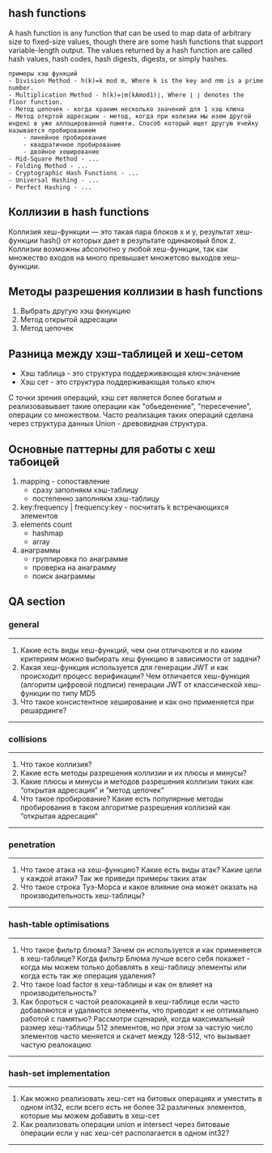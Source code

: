 ## hash functions
A hash function is any function that can be used to map data of arbitrary size to fixed-size values, though there are some hash functions that support variable-length output. The values returned by a hash function are called hash values, hash codes, hash digests, digests, or simply hashes.

```
примеры хэш функций
- Division Method - h(k)=k mod m, Where k is the key and 𝑚m is a prime number.
- Multiplication Method - h(k)=⌊m(kAmod1)⌋, Where ⌊ ⌋ denotes the floor function.
- Метод цепочек - когда храним несколько значений для 1 хэш ключа
- Метод откртой адресации - метод, когда при колизии мы изем другой индекс в уже аллоцированной памяти. Способ который ищет другую ячейку называется пробированием
    - линейное пробирование
    - квадратичное пробирование
    - двойное хеширование
- Mid-Square Method - ...
- Folding Method - ...
- Cryptographic Hash Functions - ...
- Universal Hashing - ...
- Perfect Hashing - ...
```

## Коллизии в hash functions
Коллизия хеш-функции — это такая пара блоков x и y, результат хеш-функции hash() от которых дает в результате одинаковый блок z. Коллизии возможны абсолютно у любой хеш-функции, так как множество входов на много превышает множетсво выходов хеш-функции.


## Методы разрешения коллизии в hash functions
1. Выбрать другую хэш фкнукцию
2. Метод открытой адресации
3. Метод цепочек

## Разница между хэш-таблицей и хеш-сетом
- Хэш таблица - это структура поддерживающая ключ:значение 
- Хэш сет - это структура поддерживающая только ключ

С точки зрения операций, хэш сет является более богатым и реализовавывает такие операции как "обьеденение", "пересечение", операции со множеством. Часто реализация таких операций сделана через структура данных Union - древовидная структура.

## Основные паттерны для работы с хеш табоицей
1. mapping - сопоставление
    - сразу заполнякм хэш-таблицу
    - постепенно заполнякм хэш-таблицу
2. key:frequency | frequency:key - посчитать k встречающихся элементов
3. elements count
    - hashmap
    - array
4. анаграммы
    - группировка по анаграмме
    - проверка на анаграмму
    - поиск анаграммы


## QA section
### general
-------------------------------------------------------------------------------------------------------
1. Какие есть виды хеш-функций, чем они отличаются и по каким критериям можно выбирать хеш функцию в зависимости от задачи?
2. Какая хеш-функция используется для генерации JWT и как происходит процесс верификации? Чем отличается хеш-функция (алгоритм цифровой подписи) генерации JWT от классической хеш-функции по типу MD5
3. Что такое консистентное хеширование и как оно применяется при решардинге?
-------------------------------------------------------------------------------------------------------

### collisions
-------------------------------------------------------------------------------------------------------
1. Что такое коллизия?
2. Какие есть методы разрешения коллизии и их плюсы и минусы?
3. Какие плюсы и минусы и методов разрешения коллизии таких как “открытая адресация“ и “метод цепочек“
4. Что такое пробирование? Какие есть популярные методы пробирования в таком алгоритме разрешения коллизий как “открытая адресация“
-------------------------------------------------------------------------------------------------------

### penetration
-------------------------------------------------------------------------------------------------------
1. Что такое атака на хеш-функцию? Какие есть виды атак? Какие цели у каждой атаки? Так же приведи примеры таких атак
2. Что такое строка Туэ-Морса и какое влияние она может оказать на производительность хеш-таблицы?
-------------------------------------------------------------------------------------------------------

### hash-table optimisations
-------------------------------------------------------------------------------------------------------
1. Что такое фильтр блюма? Зачем он используется и как применяется в хеш-таблице? Когда фильтр Блюма лучше всего себя покажет - когда мы можем только добавлять в хеш-таблицу элементы или когда есть так же операция удаления?
2. Что такое load factor в хеш-таблицы и как он влияет на производительность?
3. Как бороться с частой реалокацией в хеш-таблице если часто добавляются и удаляются элементы, что приводит к не оптимально работой с памятью? Рассмотри сценарий, когда максимальный размер хеш-таблицы 512 элементов, но при этом за частую число элементов часто меняется и скачет между 128-512, что вызывает частую реалокацию
-------------------------------------------------------------------------------------------------------

### hash-set implementation
-------------------------------------------------------------------------------------------------------
1. Как можно реализовать хеш-сет на битовых операциях и уместить в одном int32, если всего есть не более 32 различных элементов, которые мы можем добавить в хеш-сет
2. Как реализовать операции union и intersect через битоваые операции если у нас хеш-сет раcполагается в одном int32?
-------------------------------------------------------------------------------------------------------